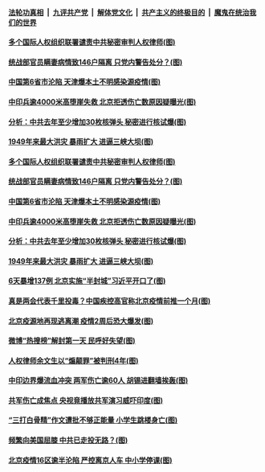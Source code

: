 ####  [法轮功真相](../../../../basic/blob/master/README.md?t=06190531) &nbsp;|&nbsp; [九评共产党](../../../../9ping.md/blob/master/README.md?t=06190531) &nbsp;|&nbsp; [解体党文化](../../../../jtdwh.md/blob/master/README.md?t=06190531)  &nbsp;|&nbsp; [共产主义的终极目的](../../../../gczydzjmd.md/blob/master/README.md?t=06190531) &nbsp;|&nbsp; [魔鬼在统治我们的世界](../../../../mgztzwmdsj.md/blob/master/README.md?t=06190531) 

#### [多个国际人权组织联署谴责中共秘密审判人权律师(图)](../pages/p1/936974.md?t=06190531) 

#### [统战部官员瞒妻病情致146户隔离 只党内警告处分？(图)](../pages/p1/936973.md?t=06190531) 

#### [中国第6省市沦陷 天津爆本土不明感染源疫情(图)](../pages/p1/936961.md?t=06190531) 

#### [中印兵逾4000米高堕崖失救 北京拒透伤亡数原因疑曝光(图)](../pages/p1/936958.md?t=06190531) 

#### [分析：中共去年至少增加30枚核弹头 秘密进行核试爆(图)](../pages/p1/936936.md?t=06190531) 

#### [1949年来最大洪灾 暴雨扩大 进逼三峡大坝(图)](../pages/p1/936903.md?t=06190531) 

#### [多个国际人权组织联署谴责中共秘密审判人权律师(图)](../pages/p1/936974.md?t=06190531) 

#### [统战部官员瞒妻病情致146户隔离 只党内警告处分？(图)](../pages/p1/936973.md?t=06190531) 

#### [中国第6省市沦陷 天津爆本土不明感染源疫情(图)](../pages/p1/936961.md?t=06190531) 


#### [中印兵逾4000米高堕崖失救 北京拒透伤亡数原因疑曝光(图)](../pages/p1/936958.md?t=06190531) 


#### [分析：中共去年至少增加30枚核弹头 秘密进行核试爆(图)](../pages/p1/936936.md?t=06190531) 

#### [1949年来最大洪灾 暴雨扩大 进逼三峡大坝(图)](../pages/p1/936903.md?t=06190531) 

#### [6天暴增137例 北京实施“半封城”习近平开口了(图)](../pages/p1/936866.md?t=06190531) 

#### [真是两会代表千里投毒？中国疾控高官称北京疫情前推一个月(图)](../pages/p1/936897.md?t=06190531) 

#### [北京疫源地再现逃离潮 疫情2周后恐大爆发(图)](../pages/p1/936884.md?t=06190531) 

#### [微博“热搜榜”解封第一天 民呼好失望(图)](../pages/p1/936882.md?t=06190531) 



#### [人权律师余文生以“煽颠罪”被判刑4年(图)](../pages/p1/936839.md?t=06190531) 

#### [中印边界爆流血冲突 两军伤亡逾60人 胡锡进翻墙挨轰(图)](../pages/p1/936853.md?t=06190531) 

#### [共军伤亡成焦点 央视竟播放共军演习威吓印度(图)](../pages/p1/936854.md?t=06190531) 

#### [“三打白骨精”作文遭批不够正能量 小学生跳楼身亡(图)](../pages/p1/936804.md?t=06190531) 

#### [频繁向美国屈膝 中共已走投无路？(图)](../pages/p1/936792.md?t=06190531) 

#### [北京疫情16区逾半沦陷 严控离京人车 中小学停课(图)](../pages/p1/936787.md?t=06190531) 

